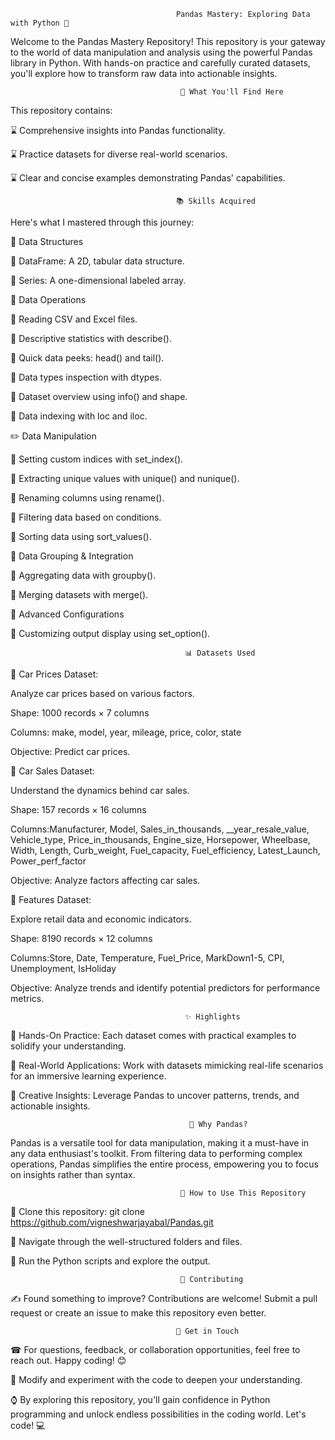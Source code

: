                                          Pandas Mastery: Exploring Data with Python 🐼
Welcome to the Pandas Mastery Repository! This repository is your gateway to the world of data manipulation and analysis using the powerful Pandas library in Python. With hands-on practice and carefully curated datasets, you'll explore how to transform raw data into actionable insights.

                                          🚀 What You'll Find Here
This repository contains:

⌛ Comprehensive insights into Pandas functionality.

⌛ Practice datasets for diverse real-world scenarios.

⌛ Clear and concise examples demonstrating Pandas' capabilities.

                                         📚 Skills Acquired
Here's what I mastered through this journey:

📂 Data Structures

🔰 DataFrame: A 2D, tabular data structure.

🔰 Series: A one-dimensional labeled array.

📑 Data Operations

🔰 Reading CSV and Excel files.

🔰 Descriptive statistics with describe().

🔰 Quick data peeks: head() and tail().

🔰 Data types inspection with dtypes.

🔰 Dataset overview using info() and shape.

🔰 Data indexing with loc and iloc.

✏️ Data Manipulation

🔰 Setting custom indices with set_index().

🔰 Extracting unique values with unique() and nunique().

🔰 Renaming columns using rename().

🔰 Filtering data based on conditions.

🔰 Sorting data using sort_values().

🔄 Data Grouping & Integration

🔰 Aggregating data with groupby().

🔰 Merging datasets with merge().

🌟 Advanced Configurations

🔰 Customizing output display using set_option().

                                           📊 Datasets Used

📌 Car Prices Dataset:
   
Analyze car prices based on various factors.

Shape: 1000 records × 7 columns

Columns:  make, model, year, mileage, price, color, state

Objective: Predict car prices.

📌 Car Sales Dataset:

Understand the dynamics behind car sales.

Shape: 157 records × 16 columns

Columns:Manufacturer, Model, Sales_in_thousands, __year_resale_value, Vehicle_type, Price_in_thousands, Engine_size, Horsepower, Wheelbase, Width, Length, Curb_weight, Fuel_capacity, Fuel_efficiency, Latest_Launch, Power_perf_factor

Objective: Analyze factors affecting car sales.

📌 Features Dataset:

Explore retail data and economic indicators.

Shape: 8190 records × 12 columns

Columns:Store, Date, Temperature, Fuel_Price, MarkDown1-5, CPI, Unemployment, IsHoliday

Objective: Analyze trends and identify potential predictors for performance metrics.

                                           ✨ Highlights

🎯 Hands-On Practice: Each dataset comes with practical examples to solidify your understanding.

🎯 Real-World Applications: Work with datasets mimicking real-life scenarios for an immersive learning experience.

🎯 Creative Insights: Leverage Pandas to uncover patterns, trends, and actionable insights.

                                            🌟 Why Pandas?

Pandas is a versatile tool for data manipulation, making it a must-have in any data enthusiast's toolkit. From filtering data to performing complex operations, Pandas simplifies the entire process, empowering you to focus on insights rather than syntax.

                                          📜 How to Use This Repository

📌 Clone this repository: git clone https://github.com/vigneshwarjayabal/Pandas.git

📌 Navigate through the well-structured folders and files.

📌 Run the Python scripts and explore the output.

                                          🤝 Contributing

✍ Found something to improve? Contributions are welcome! Submit a pull request or create an issue to make this repository even better.

                                         📧 Get in Touch
                                         
☎ For questions, feedback, or collaboration opportunities, feel free to reach out. Happy coding! 😊

📌 Modify and experiment with the code to deepen your understanding.

⌚ By exploring this repository, you'll gain confidence in Python programming and unlock endless possibilities in the coding world. Let's code! 💻



